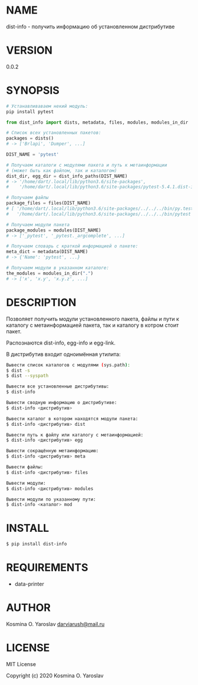 # NAME

dist-info - получить информацию об установленном дистрибутиве

# VERSION

0.0.2

# SYNOPSIS

```sh
# Устанавливаваем некий модуль:
pip install pytest
```

```python
from dist_info import dists, metadata, files, modules, modules_in_dir

# Список всех установленных пакетов:
packages = dists()
# -> ['Brlapi', 'Dumper', ...]

DIST_NAME = 'pytest'

# Получаем каталоги с модулями пакета и путь к метаинформации 
# (может быть как файлом, так и каталогом)
dist_dir, egg_dir = dist_info_paths(DIST_NAME)
# -> '/home/dart/.local/lib/python3.6/site-packages', 
#    '/home/dart/.local/lib/python3.6/site-packages/pytest-5.4.1.dist-info'

# Получаем файлы
package_files = files(DIST_NAME)
# [ '/home/dart/.local/lib/python3.6/site-packages/../../../bin/py.test',
#   '/home/dart/.local/lib/python3.6/site-packages/../../../bin/pytest', ... ]

# Получаем модули пакета
package_modules = modules(DIST_NAME)
# -> ['_pytest', '_pytest._argcomplete', ...]

# Получаем словарь с краткой информацией о пакете:
meta_dict = metadata(DIST_NAME)
# -> {'Name': 'pytest', ...}

# Получаем модули в указанном каталоге:
the_modules = modules_in_dir(".")
# -> ['x', 'x.y', 'x.y.z', ...]
```

# DESCRIPTION

Позволяет получить модули установленного пакета, файлы и пути к каталогу с метаинформацией пакета, так и каталогу в котром стоит пакет.

Распознаются dist-info, egg-info и egg-link.

В дистрибутив входит одноимённая утилита:

```sh
Вывести список каталогов с модулями (sys.path):
$ dist -s
$ dist --syspath

Вывести все установленные дистрибутивы:
$ dist-info

Вывести сводную информацию о дистрибутиве:
$ dist-info <дистрибутив>

Вывести каталог в котором находятся модули пакета:
$ dist-info <дистрибутив> dist

Вывести путь к файлу или каталогу с метаинформацией:
$ dist-info <дистрибутив> egg

Вывести сокращённую метаинформацию:
$ dist-info <дистрибутив> meta

Вывести файлы:
$ dist-info <дистрибутив> files

Вывести модули:
$ dist-info <дистрибутив> modules

Вывести модули по указанному пути:
$ dist-info <каталог> mod
```

# INSTALL

```sh
$ pip install dist-info
```

# REQUIREMENTS

* data-printer

# AUTHOR

Kosmina O. Yaroslav <darviarush@mail.ru>

# LICENSE

MIT License

Copyright (c) 2020 Kosmina O. Yaroslav

